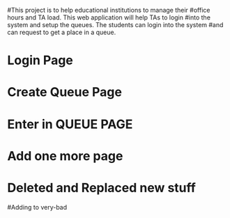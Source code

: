 #This project is to help educational institutions to manage their 
#office hours and TA load. This web application will help TAs to login
#into the system and setup the queues. The students can login into the system 
#and can request to get a place  in a queue.

# Login Page
# Create Queue Page
# Enter in QUEUE PAGE
# Add one more page
# Deleted and Replaced new stuff

#Adding to very-bad
